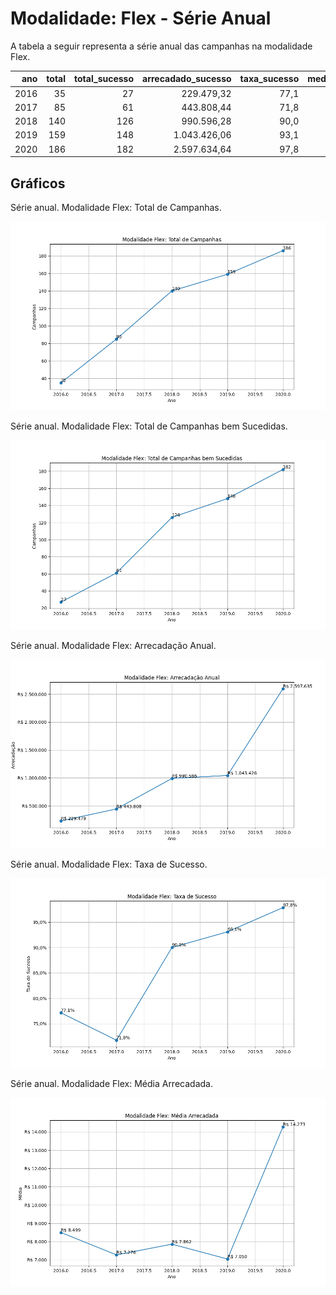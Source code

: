 # Modalidade: Flex - Série Anual

A tabela a seguir representa a série anual das campanhas na modalidade
Flex.


|    ano |   total |   total_sucesso |   arrecadado_sucesso |   taxa_sucesso |   media_sucesso |
|-------:|--------:|----------------:|---------------------:|---------------:|----------------:|
|  2016  |      35 |              27 |            229.479,32 |           77,1 |         8.499,23 |
|  2017  |      85 |              61 |            443.808,44 |           71,8 |         7.275,55 |
|  2018  |     140 |             126 |            990.596,28 |           90,0 |         7.861,88 |
|  2019  |     159 |             148 |           1.043.426,06 |           93,1 |         7.050,18 |
|  2020  |     186 |             182 |           2.597.634,64 |           97,8 |        14.272,72 |

## Gráficos

Série anual. Modalidade Flex: Total de Campanhas.

![Gráfico XY com o título "Modalidade Flex: Total de Campanhas". O eixo X é uma escala de anos. O eixo Y é uma escala valores inteiros.](./serie_por_modalidade_flex-campanhas.png "Modalidade Flex: Total de Campanhas")

Série anual. Modalidade Flex: Total de Campanhas bem Sucedidas.

![Gráfico XY com o título "Modalidade Flex: Total de Campanhas bem Sucedidas". O eixo X é uma escala de anos. O eixo Y é uma escala valores inteiros.](./serie_por_modalidade_flex-bem-sucedidas.png "Modalidade Flex: Total de Campanhas bem Sucedidas")

Série anual. Modalidade Flex: Arrecadação Anual.

![Gráfico XY com o título "Modalidade Flex: Arrecadação Anual". O eixo X é uma escala de anos. O eixo Y é uma escala valores monetários.](./serie_por_modalidade_flex-arrecadado.png "Modalidade Flex: Arrecadação Anual")

Série anual. Modalidade Flex: Taxa de Sucesso.

![Gráfico XY com o título "Modalidade Flex: Taxa de Sucesso". O eixo X é uma escala de anos. O eixo Y é uma escala de porcento.](./serie_por_modalidade_flex-taxa-sucesso.png "Modalidade Flex: Taxa de Sucesso")

Série anual. Modalidade Flex: Média Arrecadada.

![Gráfico XY com o título "Modalidade Flex: Média Arrecadada". O eixo X é uma escala de anos. O eixo Y é uma escala valores monetários.](./serie_por_modalidade_flex-media-sucesso.png "Modalidade Flex: Média Arrecadada")

